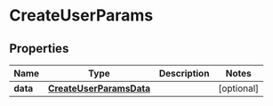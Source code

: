 

# CreateUserParams


## Properties

| Name | Type | Description | Notes |
|------------ | ------------- | ------------- | -------------|
|**data** | [**CreateUserParamsData**](CreateUserParamsData.md) |  |  [optional] |



